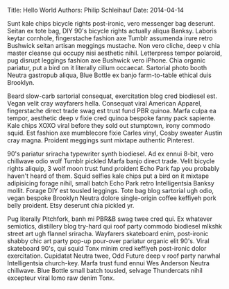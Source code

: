 Title: Hello World
Authors: Philip Schleihauf
Date: 2014-04-14

Sunt kale chips bicycle rights post-ironic, vero messenger bag deserunt. Seitan ex tote bag, DIY 90's bicycle rights actually aliqua Banksy. Laboris keytar cornhole, fingerstache fashion axe Tumblr assumenda irure retro Bushwick seitan artisan meggings mustache. Non vero cliche, deep v chia master cleanse qui occupy nisi aesthetic nihil. Letterpress tempor polaroid, pug disrupt leggings fashion axe Bushwick vero iPhone. Chia organic pariatur, put a bird on it literally cillum occaecat. Sartorial photo booth Neutra gastropub aliqua, Blue Bottle ex banjo farm-to-table ethical duis Brooklyn.

Beard slow-carb sartorial consequat, exercitation blog cred biodiesel est. Vegan velit cray wayfarers hella. Consequat viral American Apparel, fingerstache direct trade swag est trust fund PBR quinoa. Marfa culpa ea tempor, aesthetic deep v fixie cred quinoa bespoke fanny pack sapiente. Kale chips XOXO viral before they sold out stumptown, irony commodo squid. Est fashion axe mumblecore fixie Carles vinyl, Cosby sweater Austin cray magna. Proident meggings sunt mixtape authentic Pinterest.

90's pariatur sriracha typewriter synth biodiesel. Ad ex ennui 8-bit, vero chillwave odio wolf Tumblr pickled Marfa banjo direct trade. Velit bicycle rights aliquip, 3 wolf moon trust fund proident Echo Park fap you probably haven't heard of them. Squid selfies kale chips put a bird on it mixtape adipisicing forage nihil, small batch Echo Park retro Intelligentsia Banksy mollit. Forage DIY est tousled leggings. Tote bag blog sartorial ugh odio, vegan bespoke Brooklyn Neutra dolore single-origin coffee keffiyeh pork belly proident. Etsy deserunt chia pickled yr.

Pug literally Pitchfork, banh mi PBR&B swag twee cred qui. Ex whatever semiotics, distillery blog try-hard qui roof party commodo biodiesel mlkshk street art ugh flannel sriracha. Wayfarers skateboard enim, post-ironic shabby chic art party pop-up pour-over pariatur organic elit 90's. Viral skateboard 90's, qui squid Tonx minim cred keffiyeh post-ironic dolor exercitation. Cupidatat Neutra twee, Odd Future deep v roof party narwhal Intelligentsia church-key. Marfa trust fund ennui Wes Anderson Neutra chillwave. Blue Bottle small batch tousled, selvage Thundercats nihil excepteur viral lomo raw denim Tonx.
